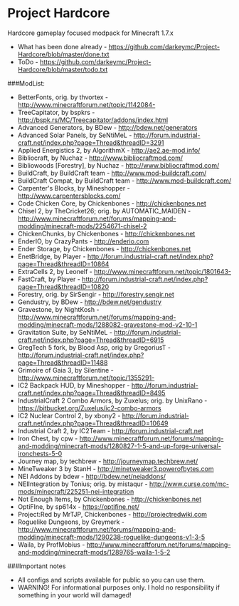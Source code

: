 Project Hardcore
================
Hardcore gameplay focused modpack for Minecraft 1.7.x

* What has been done already - https://github.com/darkeymc/Project-Hardcore/blob/master/done.txt
* ToDo - https://github.com/darkeymc/Project-Hardcore/blob/master/todo.txt

###ModList:
* BetterFonts, orig. by thvortex - http://www.minecraftforum.net/topic/1142084-
* TreeCapitator, by bspkrs - http://bspk.rs/MC/Treecapitator/addons/index.html
* Advanced Generators, by BDew - http://bdew.net/generators
* Advanced Solar Panels, by SeNtiMeL - http://forum.industrial-craft.net/index.php?page=Thread&threadID=3291
* Applied Energistics 2, by AlgorithmX - http://ae2.ae-mod.info/
* Bibliocraft, by Nuchaz - http://www.bibliocraftmod.com/
* Bibliowoods [Forestry], by Nuchaz - http://www.bibliocraftmod.com/
* BuildCraft, by BuildCraft team - http://www.mod-buildcraft.com/
* BuildCraft Compat, by BuildCraft team - http://www.mod-buildcraft.com/
* Carpenter's Blocks, by Mineshopper - http://www.carpentersblocks.com/
* Code Chicken Core, by Chickenbones - http://chickenbones.net
* Chisel 2, by TheCricket26; orig. by AUTOMATIC_MAIDEN - http://www.minecraftforum.net/forums/mapping-and-modding/minecraft-mods/2254671-chisel-2
* ChickenChunks, by Chickenbones - http://chickenbones.net
* EnderIO, by CrazyPants - http://enderio.com
* Ender Storage, by Chickenbones - http://chickenbones.net
* EnetBridge, by Player - http://forum.industrial-craft.net/index.php?page=Thread&threadID=10864
* ExtraCells 2, by Leonelf - http://www.minecraftforum.net/topic/1801643-
* FastCraft, by Player - http://forum.industrial-craft.net/index.php?page=Thread&threadID=10820
* Forestry, orig. by SirSengir - http://forestry.sengir.net
* Gendustry, by BDew - http://bdew.net/gendustry
* Gravestone, by NightKosh - http://www.minecraftforum.net/forums/mapping-and-modding/minecraft-mods/1288082-gravestone-mod-v2-10-1
* Gravitation Suite, by SeNtiMeL - http://forum.industrial-craft.net/index.php?page=Thread&threadID=6915
* GregTech 5 fork, by Blood Asp, orig by GregoriusT - http://forum.industrial-craft.net/index.php?page=Thread&threadID=11488
* Grimoire of Gaia 3, by Silentine - http://www.minecraftforum.net/topic/1355291-
* IC2 Backpack HUD, by Mineshopper - http://forum.industrial-craft.net/index.php?page=Thread&threadID=8495
* IndustrialCraft 2 Combo Armors, by Zuxelus; orig. by UnixRano - https://bitbucket.org/Zuxelus/ic2-combo-armors
* IC2 Nuclear Control 2, by xbony2 - http://forum.industrial-craft.net/index.php?page=Thread&threadID=10649
* Industrial Craft 2, by IC2Team - http://forum.industrial-craft.net
* Iron Chest, by cpw - http://www.minecraftforum.net/forums/mapping-and-modding/minecraft-mods/1280827-1-5-and-up-forge-universal-ironchests-5-0
* Journey map, by techbrew - http://journeymap.techbrew.net/
* MineTweaker 3 by StanH - http://minetweaker3.powerofbytes.com
* NEI Addons by bdew - http://bdew.net/neiaddons/
* NEIIntegration by Tonius; orig. by mistaqur - http://www.curse.com/mc-mods/minecraft/225251-nei-integration
* Not Enough Items, by Chickenbones - http://chickenbones.net
* OptiFIne, by sp614x - https://optifine.net/
* Project:Red by MrTJP, Chickenbones - http://projectredwiki.com
* Roguelike Dungeons, by Greymerk - http://www.minecraftforum.net/forums/mapping-and-modding/minecraft-mods/1290238-roguelike-dungeons-v1-3-5
* Waila, by ProfMobius - http://www.minecraftforum.net/forums/mapping-and-modding/minecraft-mods/1289765-waila-1-5-2


###Important notes
* All configs and scripts available for public so you can use them.
* WARNING! For informational purposes only. I hold no responsibility if something in your world will damaged!